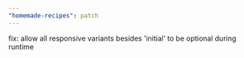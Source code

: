 ```yaml
---
"homemade-recipes": patch
---
```


fix: allow all responsive variants besides 'initial' to be optional during runtime
